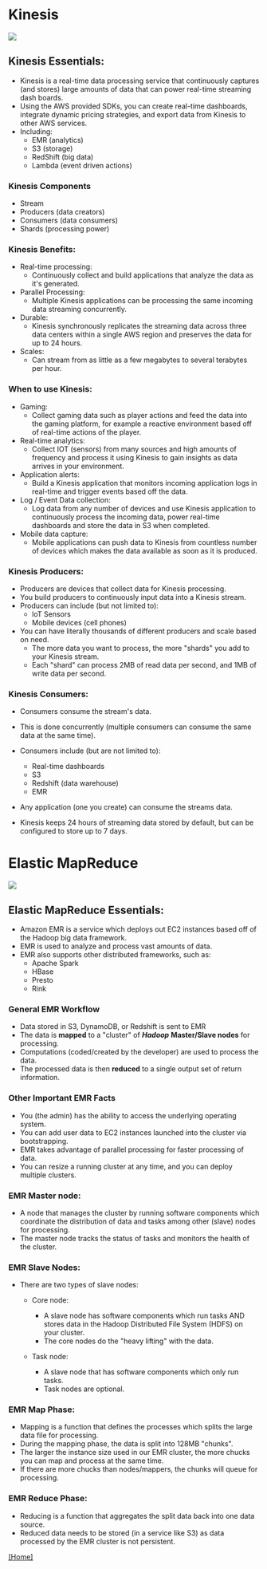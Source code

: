 # Kinesis
![](https://github.com/lannyzhujin/AWS_CSA_Feb_2018/blob/master/AWS_CSA-Associate/img/Kinesis.PNG)
## Kinesis Essentials:  
 - Kinesis is a real-time data processing service that continuously captures (and stores) large amounts of data that can power real-time streaming dash boards.
 - Using the AWS provided SDKs, you can create real-time dashboards, integrate dynamic pricing strategies, and export data from Kinesis to other AWS services.
 - Including:
     - EMR (analytics)
     - S3 (storage)
     - RedShift (big data)
     - Lambda (event driven actions) 

### Kinesis Components 
 - Stream
 - Producers (data creators)
 - Consumers (data consumers)
 - Shards (processing power) 
 
### Kinesis Benefits:  
 - Real-time processing:
     - Continuously collect and build applications that analyze the data as it's generated. 
 - Parallel Processing:
     - Multiple Kinesis applications can be processing the same incoming data streaming concurrently. 
 - Durable:
     - Kinesis synchronously replicates the streaming data across three data centers within a single AWS region and preserves the data for up to 24 hours. 
 - Scales:
     - Can stream from as little as a few megabytes to several terabytes per hour. 

### When to use Kinesis:  
 - Gaming:
     - Collect gaming data such as player actions and feed the data into the gaming platform, for example a reactive environment based off of real-time actions of the player. 
 - Real-time analytics:
     - Collect IOT (sensors) from many sources and high amounts of frequency and process it using Kinesis to gain insights as data arrives in your environment. 
 - Application alerts:
     - Build a Kinesis application that monitors incoming application logs in real-time and trigger events based off the data. 
 - Log / Event Data collection:
     - Log data from any number of devices and use Kinesis application to continuously process the incoming data, power real-time dashboards and store the data in S3 when completed. 
 - Mobile data capture:
     - Mobile applications can push data to Kinesis from countless number of devices which makes the data available as soon as it is produced. 

### Kinesis Producers:  
 - Producers are devices that collect data for Kinesis processing.
 - You build producers to continuously input data into a Kinesis stream.
 - Producers can include (but not limited to):
     - loT Sensors
	 - Mobile devices (cell phones)
 - You can have literally thousands of different producers and scale based on need.
     - The more data you want to process, the more "shards" you add to your Kinesis stream.
	 - Each "shard" can process 2MB of read data per second, and 1MB of write data per second. 

### Kinesis Consumers:  
 - Consumers consume the stream's data.
 - This is done concurrently (multiple consumers can consume the same data at the same time).
 - Consumers include (but are not limited to):
     - Real-time dashboards
	 - S3
	 - Redshift (data warehouse)
	 - EMR 

 - Any application (one you create) can consume the streams data. 
	 
 - Kinesis keeps 24 hours of streaming data stored by default, but can be configured to store up 
to 7 days. 

# Elastic MapReduce
![](https://github.com/lannyzhujin/AWS_CSA_Feb_2018/blob/master/AWS_CSA-Associate/img/EMR.PNG)
## Elastic MapReduce Essentials:  
 - Amazon EMR is a service which deploys out EC2 instances based off of the Hadoop big data framework.
 - EMR is used to analyze and process vast amounts of data.
 - EMR also supports other distributed frameworks, such as:
      - Apache Spark
	  - HBase
	  - Presto
	  - Rink 
### General EMR Workflow
 - Data stored in S3, DynamoDB, or Redshift is sent to EMR
 - The data is **mapped** to a "cluster" of ***Hadoop*** **Master/Slave nodes** for processing.
 - Computations (coded/created by the developer) are used to process the data.
 - The processed data is then **reduced** to a single output set of return information. 

### Other Important EMR Facts
 - You (the admin) has the ability to access the underlying operating system.
 - You can add user data to EC2 instances launched into the cluster via bootstrapping.
 - EMR takes advantage of parallel processing for faster processing of data.
 - You can resize a running cluster at any time, and you can deploy multiple clusters. 

### EMR Master node:  
 - A node that manages the cluster by running software components which coordinate the distribution of data and tasks among other (slave) nodes for processing.
 - The master node tracks the status of tasks and monitors the health of the cluster. 

### EMR Slave Nodes:  
 - There are two types of slave nodes: 
    - Core node:
    	- A slave node has software components which run tasks AND stores data in the Hadoop Distributed File System (HDFS) on your cluster.
		- The core nodes do the "heavy lifting" with the data. 
		
    - Task node:
    	- A slave node that has software components which only run tasks.
		- Task nodes are optional. 

### EMR Map Phase:  
 - Mapping is a function that defines the processes which splits the large data file for processing.
 - During the mapping phase, the data is split into 128MB "chunks".
 - The larger the instance size used in our EMR cluster, the more chucks you can map and process at the same time.
 - If there are more chucks than nodes/mappers, the chunks will queue for processing. 

### EMR Reduce Phase:  
 - Reducing is a function that aggregates the split data back into one data source.
 - Reduced data needs to be stored (in a service like S3) as data processed by the EMR cluster is not persistent. 

[[Home]](https://github.com/lannyzhujin/AWS_CSA_Feb_2018/blob/master/AWS_CSA-Associate/Home.md)